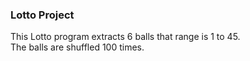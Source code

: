 ### Lotto Project<br>
This Lotto program extracts 6 balls that range is 1 to 45.<br>
The balls are shuffled 100 times.<br>
